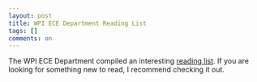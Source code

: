 ```yaml
---
layout: post
title: WPI ECE Department Reading List
tags: []
comments: on
---
```

<p>The WPI ECE Department compiled an interesting <a href="http://www.ece.wpi.edu/WebBooks.pdf">reading list</a>. If you are looking for something new to read, I recommend checking it out.</p>
